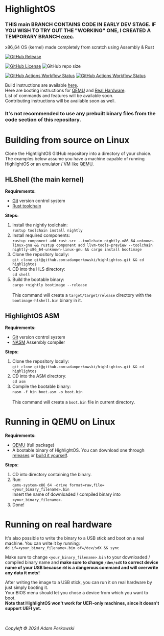 # HighlightOS
### THIS main BRANCH CONTAINS CODE IN EARLY DEV STAGE. IF YOU WISH TO TRY OUT THE "WORKING" ONE, I CREATED A TEMPORARY BRANCH [exec](https://github.com/adamperkowski/highlightos/tree/exec).

<!-- logo instead of name -->

x86_64 OS (kernel) made completely from scratch using Assembly & Rust

[![GitHub Release](https://img.shields.io/github/v/release/adamperkowski/highlightos?label=Latest%20Released%20Version)](https://github.com/adamperkowski/highlightos/releases)

[![GitHub License](https://img.shields.io/github/license/adamperkowski/highlightos?label=License)](https://github.com/adamperkowski/highlightos/blob/main/LICENSE) ![GitHub repo size](https://img.shields.io/github/repo-size/adamperkowski/highlightos?label=Repo%20Size)

[![GitHub Actions Workflow Status](https://img.shields.io/github/actions/workflow/status/adamperkowski/highlightos/asm.yml?branch=main&label=ASM%20Build)](https://github.com/adamperkowski/highlightos/actions) [![GitHub Actions Workflow Status](https://img.shields.io/github/actions/workflow/status/adamperkowski/highlightos/rust.yml?branch=main&label=HLShell%20Build)](https://github.com/adamperkowski/highlightos/actions)

Build instructions are available [here](#building-from-source-on-linux).<br>
Here are booting instructions for [QEMU](#running-in-qemu-on-linux) and [Real Hardware](#running-on-real-hardware).<br>
List of commands and features will be available soon.<br>
Contributing instructions will be available soon as well.

### It's not recommended to use any prebuilt binary files from the code section of this repository.

<!-- showcase -->
<!-- features -->
<!-- List of commands and features will be available soon. -->

<!-- installation & docs -->
# Building from source on Linux
Clone the HightlightOS GitHub repository into a directory of your choice. The examples below assume you have a machine capable of running HighlightOS or an emulator / VM like [QEMU](https://www.qemu.org).

## HLShell (the main kernel)
**Requirements:**
 - [Git](https://git-scm.com) version control system
 - [Rust toolchain](https://www.rust-lang.org/tools/install)

**Steps:**
 1. Install the nightly toolchain:<br>`rustup toolchain install nightly`
 2. Install required components:<br>`rustup component add rust-src --toolchain nightly-x86_64-unknown-linux-gnu && rustup component add llvm-tools-preview --toolchain nightly-x86_64-unknown-linux-gnu && cargo install bootimage`
 3. Clone the repository locally:<br>`git clone git@github.com:adamperkowski/highlightos.git && cd highlightos`
 4. CD into the HLS directory:<br>`cd shell`
 5. Build the bootable binary:<br>`cargo +nightly bootimage --release`<br><br>This command will create a `target/target/release` directory with the `bootimage-hlshell.bin` binary in it.

## HighlightOS ASM
**Requirements:**
 - [Git](https://git-scm.com) version control system
 - [NASM](https://nasm.us) Assembly compiler

**Steps:**
 1. Clone the repository locally:<br>`git clone git@github.com:adamperkowski/highlightos.git && cd highlightos`
 2. CD into the ASM directory:<br>`cd asm`
 3. Compile the bootable binary:<br>`nasm -f bin boot.asm -o boot.bin`<br><br>This command will create a `boot.bin` file in current directory.

# Running in QEMU on Linux

**Requirements:**
 - [QEMU](https://www.qemu.org/download/#linux) (full package)
 - A bootable binary of HighlightOS. You can download one through [releases](https://github.com/adamperkowski/highlightos/releases) or [build it yourself](#building-from-source-on-linux).

**Steps:**
 1. CD into directory containing the binary.
 2. Run:<br>`qemu-system-x86_64 -drive format=raw,file=<your_binary_filename>.bin`<br>Insert the name of downloaded / compiled binary into `<your_binary_filename>`.<br>
 3. Done!

# Running on real hardware
It's also possible to write the binary to a USB stick and boot on a real machine. You can write it by running:<br>
`dd if=<your_binary_filename>.bin of=/dev/sdX && sync`

Make sure to change `<your_binary_filename>.bin` to your downloaded / compiled binary name and **make sure to change `/dev/sdX` to correct device name of your USB because `dd` is a dangerous command and will overwrite any data it mets!**

After writing the image to a USB stick, you can run it on real hardware by just simply booting it.<br>Your BIOS menu should let you chose a device from which you want to boot.<br>**Note that HighlightOS won't work for UEFI-only machines, since it doesn't support UEFI yet.**

<!-- contributing -->

<br><br>
*Copyleft 🄯 2024  Adam Perkowski*
